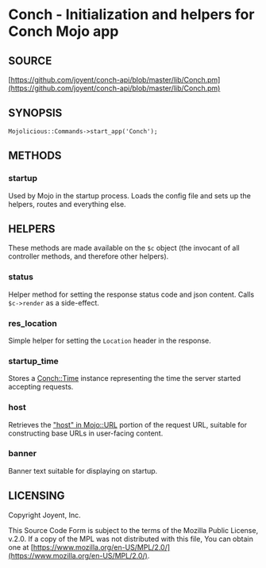 # Conch - Initialization and helpers for Conch Mojo app

## SOURCE

[https://github.com/joyent/conch-api/blob/master/lib/Conch.pm](https://github.com/joyent/conch-api/blob/master/lib/Conch.pm)

## SYNOPSIS

```
Mojolicious::Commands->start_app('Conch');
```

## METHODS

### startup

Used by Mojo in the startup process. Loads the config file and sets up the
helpers, routes and everything else.

## HELPERS

These methods are made available on the `$c` object (the invocant of all controller methods,
and therefore other helpers).

### status

Helper method for setting the response status code and json content. Calls
`$c->render` as a side-effect.

### res\_location

Simple helper for setting the `Location` header in the response.

### startup\_time

Stores a [Conch::Time](../modules/Conch%3A%3ATime) instance representing the time the server started accepting requests.

### host

Retrieves the ["host" in Mojo::URL](https://metacpan.org/pod/Mojo%3A%3AURL#host) portion of the request URL, suitable for constructing base URLs
in user-facing content.

### banner

Banner text suitable for displaying on startup.

## LICENSING

Copyright Joyent, Inc.

This Source Code Form is subject to the terms of the Mozilla Public License,
v.2.0. If a copy of the MPL was not distributed with this file, You can obtain
one at [https://www.mozilla.org/en-US/MPL/2.0/](https://www.mozilla.org/en-US/MPL/2.0/).
